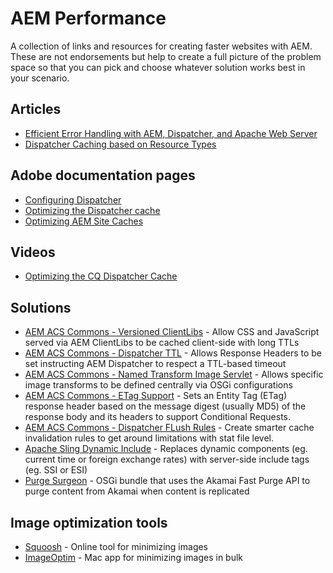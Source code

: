 # AEM Performance
A collection of links and resources for creating faster websites with AEM. These are not endorsements but help to create a full picture of the problem space so that you can pick and choose whatever solution works best in your scenario.

## Articles
* [Efficient Error Handling with AEM, Dispatcher, and Apache Web Server](https://experiencemanaged.com/posts/efficient-error-handling-with-aem-dispatcher-and-apache-web-server.html)
* [Dispatcher Caching based on Resource Types](https://medium.com/@preeti.bhaya/dispatcher-caching-based-on-resource-types-afc712e6f5ef)

## Adobe documentation pages
* [Configuring Dispatcher](https://docs.adobe.com/content/help/en/experience-manager-dispatcher/using/configuring/dispatcher-configuration.html)
* [Optimizing the Dispatcher cache](https://helpx.adobe.com/experience-manager/kb/optimizing-the-dispatcher-cache.html)
* [Optimizing AEM Site Caches](https://helpx.adobe.com/experience-manager/kb/optimizing-aem-site-caches.html)

## Videos
* [Optimizing the CQ Dispatcher Cache](https://my.adobeconnect.com/p7th2gf8k43)

## Solutions
* [AEM ACS Commons - Versioned ClientLibs](https://adobe-consulting-services.github.io/acs-aem-commons/features/versioned-clientlibs/index.html) - Allow CSS and JavaScript served via AEM ClientLibs to be cached client-side with long TTLs
* [AEM ACS Commons - Dispatcher TTL](https://adobe-consulting-services.github.io/acs-aem-commons/features/dispatcher-ttl/index.html) - Allows Response Headers to be set instructing AEM Dispatcher to respect a TTL-based timeout
* [AEM ACS Commons - Named Transform Image Servlet](https://adobe-consulting-services.github.io/acs-aem-commons/features/named-image-transform/index.html) - Allows specific image transforms to be defined centrally via OSGi configurations
* [AEM ACS Commons - ETag Support](https://adobe-consulting-services.github.io/acs-aem-commons/features/etag/index.html) - Sets an Entity Tag (ETag) response header based on the message digest (usually MD5) of the response body and its headers to support Conditional Requests.
* [AEM ACS Commons - Dispatcher FLush Rules](https://adobe-consulting-services.github.io/acs-aem-commons/features/dispatcher-flush-rules/index.html) - Create smarter cache invalidation rules to get around limitations with stat file level.
* [Apache Sling Dynamic Include](https://sling.apache.org/documentation/bundles/dynamic-includes.html) - Replaces dynamic components (eg. current time or foreign exchange rates) with server-side include tags (eg. SSI or ESI)
* [Purge Surgeon](https://github.com/AvionosLLC/purge-surgeon) - OSGi bundle that uses the Akamai Fast Purge API to purge content from Akamai when content is replicated

## Image optimization tools
* [Squoosh](https://squoosh.app/) - Online tool for minimizing images
* [ImageOptim](https://imageoptim.com/mac) - Mac app for minimizing images in bulk
